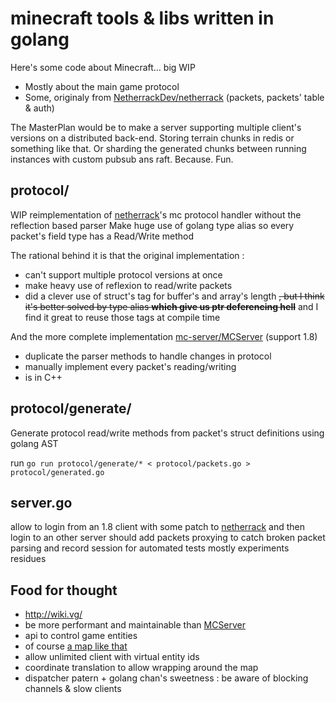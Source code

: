# minecraft tools & libs written in golang

Here's some code about Minecraft… big WIP

* Mostly about the main game protocol
* Some, originaly from [NetherrackDev/netherrack][netherrack] (packets, packets' table & auth)

The MasterPlan would be to make a server supporting multiple client's versions on a distributed back-end.
Storing terrain chunks in redis or something like that.
Or sharding the generated chunks between running instances with custom pubsub ans raft. Because. Fun.


## protocol/

WIP reimplementation of [netherrack][netherrack]'s mc protocol handler without the reflection based parser
Make huge use of golang type alias so every packet's field type has a Read/Write method

The rational behind it is that the original implementation :
 * can't support multiple protocol versions at once
 * make heavy use of reflexion to read/write packets
 * did a clever use of struct's tag for buffer's and array's length ~~, but I think it's better solved by type alias **which give us ptr deferencing hell**~~ and I find it great to reuse those tags at compile time

And the more complete implementation [mc-server/MCServer][mcserver] (support 1.8)
 * duplicate the parser methods to handle changes in protocol
 * manually implement every packet's reading/writing
 * is in C++

## protocol/generate/

Generate protocol read/write methods from packet's struct definitions using golang AST

run `go run protocol/generate/* < protocol/packets.go > protocol/generated.go`

## server.go

allow to login from an 1.8 client with some patch to [netherrack][netherrack] and then login to an other server
should add packets proxying to catch broken packet parsing and record session for automated tests
mostly experiments residues

## Food for thought

* http://wiki.vg/
* be more performant and maintainable than [MCServer][mcserver]
* api to control game entities
* of course [a map like that](http://mc.westeroscraft.com/)
* allow unlimited client with virtual entity ids
* coordinate translation to allow wrapping around the map
* dispatcher patern + golang chan's sweetness : be aware of blocking channels & slow clients


[netherrack]: https://github.com/NetherrackDev/netherrack
[mcserver]: https://github.com/mc-server/MCServer
